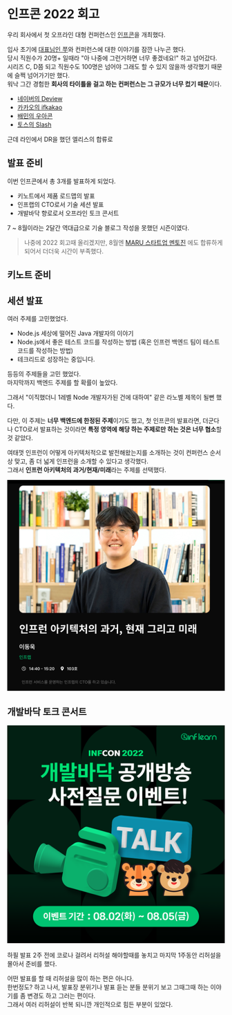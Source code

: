 # 인프콘 2022 회고

우리 회사에서 첫 오프라인 대형 컨퍼런스인 [인프콘](https://infcon.day/)을 개최했다.  
  
입사 초기에 [대표님인 쭈](https://www.hyungjoo.me/category/startup/inflearn/)와 컨퍼런스에 대한 이야기를 잠깐 나누곤 했다.  
당시 직원수가 20명+ 일때라 "아 나중에 그런거하면 너무 좋겠네요!" 하고 넘어갔다.  
시리즈 C, D쯤 되고 직원수도 100명은 넘어야 그래도 할 수 있지 않을까 생각했기 때문에 슬쩍 넘어가기만 했다.  
워낙 그간 경험한 **회사의 타이틀을 걸고 하는 컨퍼런스는 그 규모가 너무 컸기 때문**이다.

* [네이버의 Deview](https://deview.kr/2021)
* [카카오의 ifkakao](https://if.kakao.com/)
* [배민의 우아콘](https://woowacon.com/)
* [토스의 Slash](https://toss.im/slash-21)
  
근데 라인에서 DR을 했던 엘리스의 합류로 

## 발표 준비

이번 인프콘에서 총 3개를 발표하게 되었다.  

* 키노트에서 제품 로드맵의 발표
* 인프랩의 CTO로서 기술 세션 발표
* 개발바닥 향로로서 오프라인 토크 콘서트

7 ~ 8월이라는 2달간 역대급으로 기술 블로그 작성을 못했던 시즌이였다.  

> 나중에 2022 회고때 올리겠지만, 8월엔 [MARU 스타트업 멘토진](https://maru.org/office/connect) 에도 합류하게 되어서 더더욱 시간이 부족했다.


## 키노트 준비
## 세션 발표

여러 주제를 고민했었다.  

* Node.js 세상에 떨어진 Java 개발자의 이야기
* Node.js에서 좋은 테스트 코드를 작성하는 방법 (혹은 인프런 백엔드 팀이 테스트 코드를 작성하는 방법)
* 테크리드로 성장하는 중입니다.

등등의 주제들을 고민 했었다.  
마지막까지 백엔드 주제를 할 확률이 높았다.  
  
그래서 "이직했더니 1레벨 Node 개발자가된 건에 대하여" 같은 라노벨 제목이 될뻔 했다.  
  
다만, 이 주제는 **너무 백엔드에 한정된 주제**이기도 했고, 첫 인프콘의 발표라면, 더군다나 CTO로서 발표하는 것이라면 **특정 영역에 해당 하는 주제로만 하는 것은 너무 협소**할 것 같았다.  
  
여태껏 인프런이 어떻게 아키텍처적으로 발전해왔는지를 소개하는 것이 컨퍼런스 순서상 맞고, 좀 더 넓게 인프런을 소개할 수 있다고 생각했다.  
그래서 **인프런 아키텍처의 과거/현재/미래**라는 주제를 선택했다.  

![session](./images/session.png)
## 개발바닥 토크 콘서트

![devbadak](./images/devbadak.png)

하필 발표 2주 전에 코로나 걸려서 리허설 해야할때를 놓치고 마지막 1주동안 리허설을 몰아서 준비를 했다.  
  
어떤 발표를 할 때 리허설을 많이 하는 편은 아니다.  
한번정도? 하고 나서, 발표장 분위기나 발표 듣는 분들 분위기 보고 그때그때 하는 이야기를 좀 변경도 하고 그러는 편이다.  
그래서 여러 리허설이 반복 되니깐 개인적으로 힘든 부분이 있었다.  

